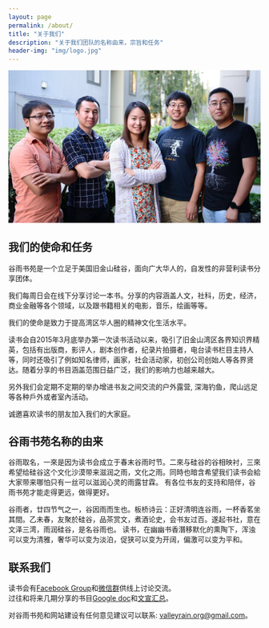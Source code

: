 ```yaml
---
layout: page
permalink: /about/
title: "关于我们"
description: "关于我们团队的名称由来，宗旨和任务"
header-img: "img/logo.jpg"
---
```


![img](/img/interview.jpg)

我们的使命和任务
----------------

谷雨书苑是一个立足于美国旧金山硅谷，面向广大华人的，自发性的非营利读书分享团体。

我们每周日会在线下分享讨论一本书。分享的内容涵盖人文，社科，历史，经济，商业金融等各个领域，以及跟书籍相关的电影，音乐，绘画等等。

我们的使命是致力于提高湾区华人圈的精神文化生活水平。

读书会自2015年3月底举办第一次读书活动以来，吸引了旧金山湾区各界知识界精英，包括有出版商，影评人，剧本创作者，纪录片拍摄者，电台读书栏目主持人等，同时还吸引了例如知名律师，画家，社会活动家，初创公司创始人等各界贤达。随着分享的书目涵盖范围日益广泛，我们的影响力也越来越大。

另外我们会定期不定期的举办增进书友之间交流的户外露营, 深海钓鱼，爬山远足等各种戶外或者室內活动。

诚邀喜欢读书的朋友加入我们的大家庭。

谷雨书苑名称的由来
------------------

谷雨取名，一來是因为读书会成立于春末谷雨时节。二來与硅谷的谷相映衬，三來希望给硅谷这个文化沙漠带来滋润之雨，文化之雨。同時也暗含希望我们读书会給大家带来哪怕只有一丝可以滋润心灵的雨露甘霖。
有各位书友的支持和陪伴，谷雨书苑才能走得更远，做得更好。  
  
谷雨者，廿四节气之一，谷因雨而生也。板桥诗云：正好清明连谷雨，一杯香茗坐其間。乙未春，友聚於硅谷，品茶赏文，煮酒论史，会书友过百。遂起书社，意在文泽三湾，雨润硅谷，是名谷雨也。
读书，在幽幽书香潛移默化的熏陶下，浑浊可以变为清雅，奢华可以变为淡泊，促狭可以变为开阔，偏激可以变为平和。

联系我们
--------

读书会有[Facebook Group](http://www.facebook.com/groups/ValleyRain)和[微信群](http://weixin.qq.com/g/AduHOh9yLie7It1V)供线上讨论交流。  
过往和将来几期分享的书目[Google doc](http://goo.gl/k8CgKM)和[文宣汇总](http://goo.gl/OTYGdA)。

对谷雨书苑和网站建设有任何意见建议可以联系: [valleyrain.org@gmail.com](mailto:valleyrain.org@gmail.com)。



